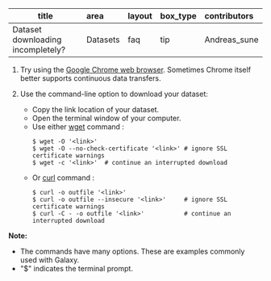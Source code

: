 | title   |  area  | layout |	box_type | contributors|
|---------|:------|:-------|:------------|:------------|
|Dataset downloading incompletely?| Datasets |faq| tip| Andreas_sune|



1. Try using the [Google Chrome web browser](https://www.google.com/chrome/?brand=BNSD&gclid=Cj0KCQjwxtSSBhDYARIsAEn0thSKnKsxxKVx6hXa7XtuUD7WrhkA0BWbQE3Q2a47Y5V2S69Sh2qgqowaAtqfEALw_wcB&gclsrc=aw.ds). Sometimes Chrome itself better supports continuous data transfers. 


2.  Use the command-line option to download your dataset:

	* Copy the link location of your dataset.
	* Open the terminal window of your computer.
	*  Use either  [wget](https://www.gnu.org/software/wget/manual/html_node/Download-Options.html#Download-Options) command :
		```
		$ wget -O '<link>'
		$ wget -O --no-check-certificate '<link>' # ignore SSL certificate warnings
		$ wget -c '<link>'  # continue an interrupted download
	   ```
	* Or [curl](https://en.wikipedia.org/wiki/CURL) command :
	    ```
	    $ curl -o outfile '<link>' 
	    $ curl -o outfile --insecure '<link>'     # ignore SSL certificate warnings
        $ curl -C - -o outfile '<link>'           # continue an interrupted download
        ```
	

**Note:**
* The commands have many options. These are examples commonly used with Galaxy.
* "$" indicates the terminal prompt.
			
